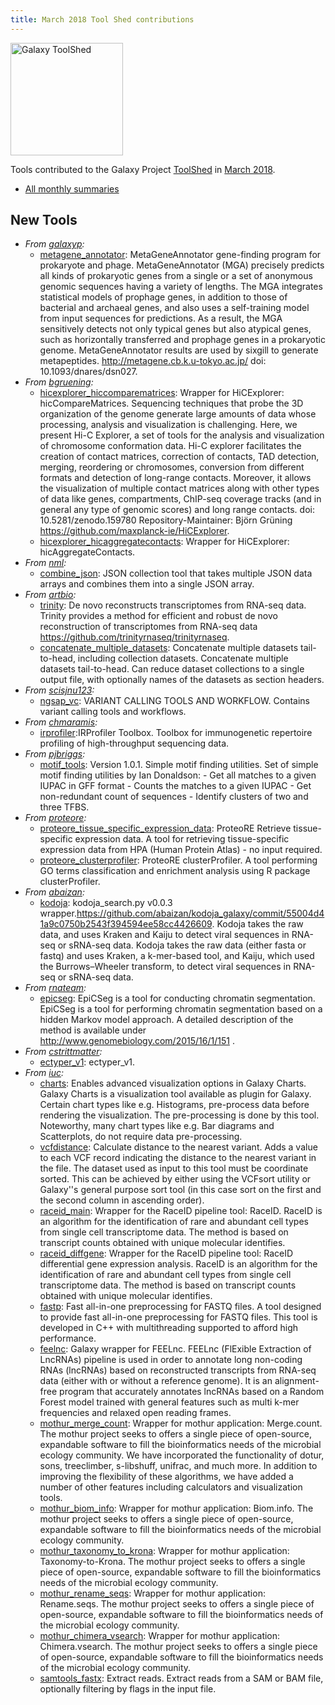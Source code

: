 ```yaml
---
title: March 2018 Tool Shed contributions
---
```


[<img class="float-right" src="/images/galaxy-logos/galaxy-toolshed-300.png" alt="Galaxy ToolShed" width="180">](http://toolshed.g2.bx.psu.edu/)

Tools contributed to the Galaxy Project [ToolShed](http://toolshed.g2.bx.psu.edu/) in [March 2018](/galaxy-updates/2018-04/).

* [All monthly summaries](/toolshed/contributions/)

## New Tools

* *From [galaxyp](https://toolshed.g2.bx.psu.edu/view/galaxyp):*
    * [metagene_annotator](https://toolshed.g2.bx.psu.edu/view/galaxyp/metagene_annotator):  MetaGeneAnnotator gene-finding program for prokaryote and phage. MetaGeneAnnotator (MGA) precisely predicts all kinds of   prokaryotic genes from a single or a set of anonymous   genomic sequences having a variety of lengths.   The MGA integrates statistical models of prophage genes,   in addition to those of bacterial and archaeal genes,   and also uses a self-training model from input sequences   for predictions. As a result, the MGA sensitively detects   not only typical genes but also atypical genes, such as   horizontally transferred and prophage genes in a   prokaryotic genome.     MetaGeneAnnotator results are used by sixgill to generate   metapeptides.    http://metagene.cb.k.u-tokyo.ac.jp/    doi: 10.1093/dnares/dsn027.
* *From [bgruening](https://toolshed.g2.bx.psu.edu/view/bgruening):*
    * [hicexplorer_hiccomparematrices](https://toolshed.g2.bx.psu.edu/view/bgruening/hicexplorer_hiccomparematrices):  Wrapper for HiCExplorer: hicCompareMatrices. Sequencing techniques that probe the 3D organization of the genome generate large amounts of  data whose processing, analysis and visualization is challenging. Here, we present Hi-C Explorer,  a set of tools for the analysis and visualization of chromosome conformation data. Hi-C explorer  facilitates the creation of contact matrices, correction of contacts, TAD detection, merging,  reordering or chromosomes, conversion from different formats and detection of long-range contacts.  Moreover, it allows the visualization of multiple contact matrices along with other types of data  like genes, compartments, ChIP-seq coverage tracks (and in general any type of genomic scores) and long range contacts.    doi: 10.5281/zenodo.159780    Repository-Maintainer: Björn Grüning    https://github.com/maxplanck-ie/HiCExplorer.
    * [hicexplorer_hicaggregatecontacts](https://toolshed.g2.bx.psu.edu/view/bgruening/hicexplorer_hicaggregatecontacts):  Wrapper for HiCExplorer: hicAggregateContacts.
* *From [nml](https://toolshed.g2.bx.psu.edu/view/nml):*
    * [combine_json](https://toolshed.g2.bx.psu.edu/view/nml/combine_json):  JSON collection tool that takes multiple JSON data arrays and combines them into a single JSON array.
* *From [artbio](https://toolshed.g2.bx.psu.edu/view/artbio):*
    * [trinity](https://toolshed.g2.bx.psu.edu/view/artbio/trinity):  De novo reconstructs transcriptomes from RNA-seq data. Trinity provides a method for efficient and robust de novo reconstruction of transcriptomes from RNA-seq data    https://github.com/trinityrnaseq/trinityrnaseq.
    * [concatenate_multiple_datasets](https://toolshed.g2.bx.psu.edu/view/artbio/concatenate_multiple_datasets):  Concatenate multiple datasets tail-to-head, including collection datasets. Concatenate multiple datasets tail-to-head. Can reduce dataset collections to a single output file, with optionally names of the datasets as section headers.
* *From [scisjnu123](https://toolshed.g2.bx.psu.edu/view/scisjnu123):*
    * [ngsap_vc](https://toolshed.g2.bx.psu.edu/view/scisjnu123/ngsap_vc):  VARIANT CALLING TOOLS AND WORKFLOW. Contains variant calling tools and workflows.
* *From [chmaramis](https://toolshed.g2.bx.psu.edu/view/chmaramis):*
    * [irprofiler](https://toolshed.g2.bx.psu.edu/view/chmaramis/irprofiler):IRProfiler Toolbox. Toolbox for immunogenetic repertoire profiling of high-throughput sequencing data.
* *From [pjbriggs](https://toolshed.g2.bx.psu.edu/view/pjbriggs):*
    * [motif_tools](https://toolshed.g2.bx.psu.edu/view/pjbriggs/motif_tools): Version 1.0.1. Simple motif finding utilities. Set of simple motif finding utilities by Ian Donaldson:    - Get all matches to a given IUPAC in GFF format  - Counts the matches to a given IUPAC  - Get non-redundant count of sequences  - Identify clusters of two and three TFBS.
* *From [proteore](https://toolshed.g2.bx.psu.edu/view/proteore):*
    * [proteore_tissue_specific_expression_data](https://toolshed.g2.bx.psu.edu/view/proteore/proteore_tissue_specific_expression_data):  ProteoRE Retrieve tissue-specific expression data. A tool for retrieving tissue-specific expression data from HPA (Human Protein Atlas) - no input required.
    * [proteore_clusterprofiler](https://toolshed.g2.bx.psu.edu/view/proteore/proteore_clusterprofiler):  ProteoRE clusterProfiler. A tool performing GO terms classification and enrichment analysis using R package clusterProfiler.
* *From [abaizan](https://toolshed.g2.bx.psu.edu/view/abaizan):*
    * [kodoja](https://toolshed.g2.bx.psu.edu/view/abaizan/kodoja): kodoja_search.py v0.0.3 wrapper.https://github.com/abaizan/kodoja_galaxy/commit/55004d41a9c0750b2543f394594ee58cc4426609. Kodoja takes the raw data, and uses Kraken and Kaiju to detect viral sequences in RNA-seq or sRNA-seq data. Kodoja takes the raw data (either fasta or fastq) and uses Kraken, a k-mer-based tool, and Kaiju, which used the Burrows–Wheeler transform, to detect viral sequences in RNA-seq or sRNA-seq data.
* *From [rnateam](https://toolshed.g2.bx.psu.edu/view/rnateam):*
    * [epicseg](https://toolshed.g2.bx.psu.edu/view/rnateam/epicseg):  EpiCSeg is a tool for conducting chromatin segmentation. EpiCSeg is a tool for performing chromatin segmentation based on  a hidden Markov model approach.  A detailed description of the method is available under  http://www.genomebiology.com/2015/16/1/151 .
* *From [cstrittmatter](https://toolshed.g2.bx.psu.edu/view/cstrittmatter):*
    * [ectyper_v1](https://toolshed.g2.bx.psu.edu/view/cstrittmatter/ectyper_v1):  ectyper_v1.
* *From [iuc](https://toolshed.g2.bx.psu.edu/view/iuc):*
    * [charts](https://toolshed.g2.bx.psu.edu/view/iuc/charts):  Enables advanced visualization options in Galaxy Charts. Galaxy Charts is a visualization tool available as plugin for Galaxy.  Certain chart types like e.g. Histograms, pre-process data before rendering the visualization.  The pre-processing is done by this tool. Noteworthy, many chart types like e.g. Bar diagrams and Scatterplots, do not require data pre-processing.
    * [vcfdistance](https://toolshed.g2.bx.psu.edu/view/iuc/vcfdistance):  Calculate distance to the nearest variant. Adds a value to each VCF record indicating the distance to the  nearest variant in the file.     The dataset used as input to this tool must be  coordinate sorted. This can be achieved by either using the VCFsort utility or Galaxy''s  general purpose sort tool (in this case sort on the first and the second column  in ascending order).
    * [raceid_main](https://toolshed.g2.bx.psu.edu/view/iuc/raceid_main):  Wrapper for the RaceID pipeline tool: RaceID. RaceID is an algorithm for the identification of rare and abundant cell types from single cell transcriptome data. The method is based on transcript counts obtained with unique molecular identifies.
    * [raceid_diffgene](https://toolshed.g2.bx.psu.edu/view/iuc/raceid_diffgene):  Wrapper for the RaceID pipeline tool: RaceID differential gene expression analysis. RaceID is an algorithm for the identification of rare and abundant cell types from single cell transcriptome data. The method is based on transcript counts obtained with unique molecular identifies.
    * [fastp](https://toolshed.g2.bx.psu.edu/view/iuc/fastp):  Fast all-in-one preprocessing for FASTQ files. A tool designed to provide fast all-in-one preprocessing for FASTQ files. This tool is developed in C++ with multithreading supported to afford high performance.
    * [feelnc](https://toolshed.g2.bx.psu.edu/view/iuc/feelnc):  Galaxy wrapper for FEELnc. FEELnc (FlExible Extraction of LncRNAs) pipeline is used in order to annotate long non-coding RNAs (lncRNAs) based on reconstructed transcripts from RNA-seq data (either with or without a reference genome). It is an alignment-free program that accurately annotates lncRNAs based on a Random Forest model trained with general features such as multi k-mer frequencies and relaxed open reading frames.
    * [mothur_merge_count](https://toolshed.g2.bx.psu.edu/view/iuc/mothur_merge_count):  Wrapper for mothur application: Merge.count. The mothur project seeks to offers a single piece of open-source, expandable software to fill the bioinformatics needs of the microbial ecology community.  We have incorporated the functionality of dotur, sons, treeclimber, s-libshuff, unifrac, and much more.  In addition to improving the flexibility of these algorithms, we have added a number of other features including calculators and visualization tools.
    * [mothur_biom_info](https://toolshed.g2.bx.psu.edu/view/iuc/mothur_biom_info):  Wrapper for mothur application: Biom.info. The mothur project seeks to offers a single piece of open-source, expandable software to fill the bioinformatics needs of the microbial ecology community.
    * [mothur_taxonomy_to_krona](https://toolshed.g2.bx.psu.edu/view/iuc/mothur_taxonomy_to_krona):  Wrapper for mothur application: Taxonomy-to-Krona. The mothur project seeks to offers a single piece of open-source, expandable software to fill the bioinformatics needs of the microbial ecology community.  
    * [mothur_rename_seqs](https://toolshed.g2.bx.psu.edu/view/iuc/mothur_rename_seqs):  Wrapper for mothur application: Rename.seqs. The mothur project seeks to offers a single piece of open-source, expandable software to fill the bioinformatics needs of the microbial ecology community.
    * [mothur_chimera_vsearch](https://toolshed.g2.bx.psu.edu/view/iuc/mothur_chimera_vsearch):  Wrapper for mothur application: Chimera.vsearch. The mothur project seeks to offers a single piece of open-source, expandable software to fill the bioinformatics needs of the microbial ecology community.  
    * [samtools_fastx](https://toolshed.g2.bx.psu.edu/view/iuc/samtools_fastx):  Extract reads. Extract reads from a SAM or BAM file, optionally filtering by flags in the  input file.


